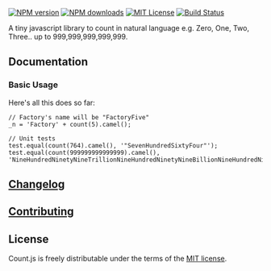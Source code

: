 [![NPM version][npm-version-image]][npm-url] [![NPM downloads][npm-downloads-image]][npm-url] [![MIT License][license-image]][license-url] [![Build Status][travis-image]][travis-url]

A tiny javascript library to count in natural language e.g. Zero, One, Two, Three.. up to 999,999,999,999,999.

## Documentation

### Basic Usage

Here's all this does so far:

    // Factory's name will be "FactoryFive"
    _n = 'Factory' + count(5).camel();
    
    // Unit tests
    test.equal(count(764).camel(), '"SevenHundredSixtyFour"');    
    test.equal(count(999999999999999).camel(), 'NineHundredNinetyNineTrillionNineHundredNinetyNineBillionNineHundredNinetyNineMillionNineHundredNinetyNineThousandNineHundredNinetyNine');
   
## [Changelog](CHANGELOG.md)

## [Contributing](CONTRIBUTING.md)

## License

Count.js is freely distributable under the terms of the [MIT license](LICENSE).

[license-image]: http://img.shields.io/badge/license-MIT-blue.svg?style=flat
[license-url]: LICENSE

[npm-url]: https://npmjs.org/package/count
[npm-version-image]: http://img.shields.io/npm/v/counts.svg?style=flat
[npm-downloads-image]: http://img.shields.io/npm/dm/counts.svg?style=flat

[travis-url]: http://travis-ci.org/nickckaye/count
[travis-image]: http://img.shields.io/travis/nickckaye/count/master.svg?style=flat
